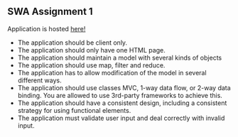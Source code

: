 ## SWA Assignment 1

Application is hosted [here!](https://xshteff.github.io/SWA-Assignment-1/)

- The application should be client only.
- The application should only have one HTML page.
- The application should maintain a model with several kinds of objects
- The application should use map, filter and reduce.
- The application has to allow modification of the model in several different ways.
- The application should use classes MVC, 1-way data flow, or 2-way data binding. You are allowed to
use 3rd-party frameworks to achieve this.
- The application should have a consistent design, including a consistent strategy for using functional
elements.
- The application must validate user input and deal correctly with invalid input.
